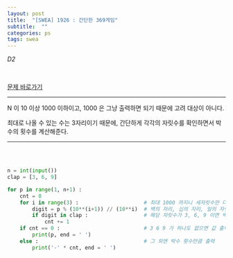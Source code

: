 ```yaml
---
layout: post
title:  "[SWEA] 1926 : 간단한 369게임"
subtitle:  ""
categories: ps
tags: swea
---
```


*D2*

<br>

[문제 바로가기](https://swexpertacademy.com/main/code/problem/problemDetail.do?contestProbId=AV5PTeo6AHUDFAUq&categoryId=AV5PTeo6AHUDFAUq&categoryType=CODE)

---

N 이 10 이상 1000 이하이고, 1000 은 그냥 출력하면 되기 때문에 고려 대상이 아니다.

최대로 나올 수 있는 수는 3자리이기 때문에, 간단하게 각각의 자릿수를 확인하면서 박수의 횟수를 계산해준다.

---

<br>

```python

n = int(input())
clap = [3, 6, 9]

for p in range(1, n+1) :
    cnt = 0
    for i in range(3) :                     # 최대 1000 까지니 세자릿수만 다 검사
        digit = p % (10**(i+1)) // (10**i)  # 백의 자리, 십의 자리, 일의 자릿수
        if digit in clap :                  # 해당 자릿수가 3, 6, 9 이면 박수 + 1
            cnt += 1
    if cnt == 0 :                           # 3 6 9 가 하나도 없으면 값 출력
        print(p, end = ' ')
    else :                                  # 그 외엔 박수 횟수만큼 출력
        print('-' * cnt, end = ' ')

```